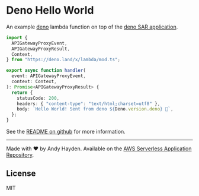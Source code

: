 # Deno Hello World

An example [deno](https://github.com/denoland/deno) lambda function on top of
the
[deno SAR application](https://serverlessrepo.aws.amazon.com/applications/arn:aws:serverlessrepo:us-east-1:390065572566:applications~deno).

```ts
import {
  APIGatewayProxyEvent,
  APIGatewayProxyResult,
  Context,
} from "https://deno.land/x/lambda/mod.ts";

export async function handler(
  event: APIGatewayProxyEvent,
  context: Context,
): Promise<APIGatewayProxyResult> {
  return {
    statusCode: 200,
    headers: { "content-type": "text/html;charset=utf8" },
    body: `Hello World! Sent from deno ${Deno.version.deno} 🦕`,
  };
}
```

See the [README on github](https://github.com/hayd/deno-lambda) for more
information.

---

Made with ❤️ by Andy Hayden. Available on the
[AWS Serverless Application Repository](https://aws.amazon.com/serverless).

## License

MIT
